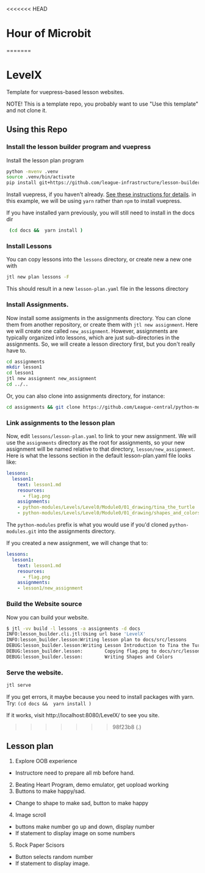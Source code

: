 <<<<<<< HEAD
# Hour of Microbit
=======
# LevelX

Template for vuepress-based lesson websites. 


NOTE! This is a template repo, you probably want to use "Use this template" and not clone it. 


## Using this Repo


### Install the lesson builder program and vuepress

Install the lesson plan program 

```bash 
python -mvenv .venv
source .venv/bin/activate
pip install git+https://github.com/league-infrastructure/lesson-builder.git#egg=lesson-builder
```

Install vuepress, if you haven't already.  [See these instructions for details](https://vuepress.vuejs.org/guide/getting-started.html). 
in this example, we will be using `yarn` rather than `npm` to install vuepress.


If you have installed yarn previously, you will still need to install in the docs dir

```bash
 (cd docs &&  yarn install )
 ```


### Install Lessons

You can copy lessons into the `lessons` directory, or create new a new one with 

```bash
jtl new plan lessons -F
```

This should result in a new ```lesson-plan.yaml``` file in the lessons directory



### Install Assignments. 

Now install some assigments in the assignments directory. You can clone them
from another repository, or create them with `jtl new assignment`. Here we will
create one called `new_assignment`. However, assignments are typically
organized into lessons, which are just sub-directories in the assignments. So, 
we will create a lesson directory first, but you don't really have to. 

```bash
cd assignments
mkdir lesson1
cd lesson1
jtl new assignment new_assignment
cd ../..
```

Or, you can also clone into assignments directory, for instance:

```bash 
cd assignments && git clone https://github.com/League-central/python-modules.git)
```


### Link assignments to the lesson plan

Now, edit ``lessons/lesson-plan.yaml`` to link to your new assignment. We will use
the `assignments` directory as the root for assignments, so your new assignment will 
be named relative to that directory, `lesson/new_assignment`.  Here is what the
lessons section in the default lesson-plan.yaml file looks like:

```yaml
lessons:
  lesson1:
    text: lesson1.md
    resources:
      - flag.png
    assignments:
    - python-modules/Levels/Level0/Module0/01_drawing/tina_the_turtle
    - python-modules/Levels/Level0/Module0/01_drawing/shapes_and_colors
```

The `python-modules` prefix is what you would use if you'd cloned `python-modules.git` into the
assignments directory.


If you created a new assignment, we will change that to:

```yaml
lessons:
  lesson1:
    text: lesson1.md
    resources:
      - flag.png
    assignments:
    - lesson1/new_assignment
```

### Build the  Website source

Now you can build your website. 

```bash 
$ jtl -vv build -l lessons -a assignments -d docs
INFO:lesson_builder.cli.jtl:Using url base 'LevelX'
INFO:lesson_builder.lesson:Writing lesson plan to docs/src/lessons
DEBUG:lesson_builder.lesson:Writing Lesson Introduction to Tina the Turtle to docs/src/lessons/introduction-to-tina-the-turtle
DEBUG:lesson_builder.lesson:        Copying flag.png to docs/src/lessons/introduction-to-tina-the-turtle
DEBUG:lesson_builder.lesson:        Writing Shapes and Colors
```


### Serve the website. 

```bash
jtl serve
```

If you get errors, it maybe because you need to install packages with yarn. Try: `(cd docs &&  yarn install )`

If it works, visit  http://localhost:8080/LevelX/ to see you site. 

>>>>>>> 98f23b8 (.)



## Lesson plan


1. Explore OOB experience
  * Instructore need to prepare all mb before hand. 
2. Beating Heart Program, demo emulator, get uopload working
3. Buttons to make happy/sad. 
  * Change to shape to make sad, button to make happy
4. Image scroll
  * buttons make number go up and down, display number
  * If statement to display image on some numbers
5. Rock Paper Scisors
  * Button selects random number
  * If statement to display image. 



